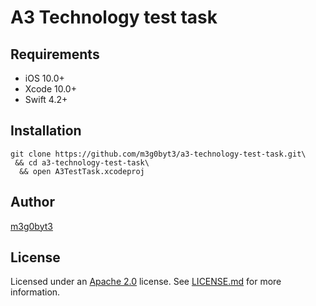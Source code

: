 A3 Technology test task
=======

Requirements
----------------
* iOS 10.0+
* Xcode 10.0+
* Swift 4.2+

Installation
----------------

```
git clone https://github.com/m3g0byt3/a3-technology-test-task.git\
 && cd a3-technology-test-task\
  && open A3TestTask.xcodeproj
```

Author
----------------
[m3g0byt3](https://github.com/m3g0byt3)

License
----------------
Licensed under an [Apache 2.0](https://www.apache.org/licenses/LICENSE-2.0) license. See [LICENSE.md](LICENSE.md) for more information.